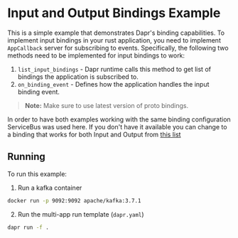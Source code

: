 # Input and Output Bindings Example

This is a simple example that demonstrates Dapr's binding capabilities. To implement input bindings in your rust application, you need to implement `AppCallback` server for subscribing to events. Specifically, the following two methods need to be implemented for input bindings to work:

1. `list_input_bindings` - Dapr runtime calls this method to get list of bindings the application is subscribed to.
2. `on_binding_event` - Defines how the application handles the input binding event. 

> **Note:** Make sure to use latest version of proto bindings.

In order to have both examples working with the same binding configuration ServiceBus was used here. If you don't have it available you can change to a binding that works for both Input and Output from [this list](https://docs.dapr.io/reference/components-reference/supported-bindings/)


## Running

To run this example:

1. Run a kafka container

<!-- STEP
name: Run kafka instance
background: true
sleep: 90
timeout_seconds: 120
expected_stderr_lines:
-->

```bash
docker run -p 9092:9092 apache/kafka:3.7.1
```

<!-- END_STEP -->

2. Run the multi-app run template (`dapr.yaml`)

<!-- STEP
name: Run Multi-app Run
output_match_mode: substring
match_order: sequential
expected_stdout_lines:
  - '== APP - rust-input-b == Binding Name: binding-example'
  - '== APP - rust-input-b == Message: 0 => hello from rust!'
  - '== APP - rust-input-b == Binding Name: binding-example'
  - '== APP - rust-input-b == Message: 1 => hello from rust!'
  - '== APP - rust-input-b == Binding Name: binding-example'
  - '== APP - rust-input-b == Message: 2 => hello from rust!'
  - '== APP - rust-input-b == Binding Name: binding-example'
  - '== APP - rust-input-b == Message: 3 => hello from rust!'
  - '== APP - rust-input-b == Binding Name: binding-example'
  - '== APP - rust-input-b == Message: 4 => hello from rust!'
  - '== APP - rust-input-b == Binding Name: binding-example'
  - '== APP - rust-input-b == Message: 5 => hello from rust!'
  - '== APP - rust-input-b == Binding Name: binding-example'
  - '== APP - rust-input-b == Message: 6 => hello from rust!'
  - '== APP - rust-input-b == Binding Name: binding-example'
  - '== APP - rust-input-b == Message: 7 => hello from rust!'
  - '== APP - rust-input-b == Binding Name: binding-example'
  - '== APP - rust-input-b == Message: 8 => hello from rust!'
  - '== APP - rust-input-b == Binding Name: binding-example'
  - '== APP - rust-input-b == Message: 9 => hello from rust!'
background: true
sleep: 30
timeout_seconds: 90
-->

```bash
dapr run -f .
```

<!-- END_STEP -->